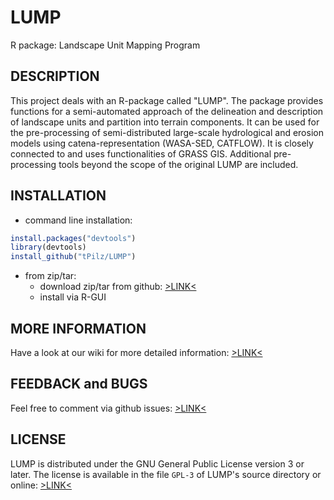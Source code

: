 # LUMP

R package: Landscape Unit Mapping Program


## DESCRIPTION

This project deals with an R-package called "LUMP". The package provides functions for a semi-automated approach of the delineation and description of landscape units and partition into terrain components. It can be used for the pre-processing of semi-distributed large-scale hydrological and erosion models using catena-representation (WASA-SED, CATFLOW). It is closely connected to and uses functionalities of GRASS GIS. Additional pre-processing tools beyond the scope of the original LUMP are included.


## INSTALLATION

* command line installation:

```R
install.packages("devtools") 
library(devtools)
install_github("tPilz/LUMP")
```

* from zip/tar:
	* download zip/tar from github: [>LINK<](https://github.com/tpilz/LUMP/releases)
	* install via R-GUI


## MORE INFORMATION

Have a look at our wiki for more detailed information: [>LINK<](https://github.com/tpilz/LUMP/wiki)


## FEEDBACK and BUGS

Feel free to comment via github issues: [>LINK<](https://github.com/tpilz/LUMP/issues)


## LICENSE

LUMP is distributed under the GNU General Public License version 3 or later. The license is available in the file `GPL-3` of LUMP's source directory or online: [>LINK<](http://www.gnu.org/licenses/gpl.html)
